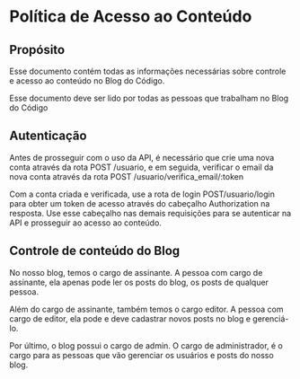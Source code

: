 # Política de Acesso ao Conteúdo
## Propósito
Esse documento contém todas as informações necessárias sobre controle e acesso ao conteúdo no Blog do Código.

Esse documento deve ser lido por todas as pessoas que trabalham no Blog do Código

## Autenticação
Antes de prosseguir com o uso da API, é necessário que crie uma nova conta através da rota POST /usuario, e em seguida, verificar o email da nova conta através da rota POST /usuario/verifica_email/:token

Com a conta criada e verificada, use a rota de login POST/usuario/login para obter um token de acesso através do cabeçalho Authorization na resposta. Use esse cabeçalho nas demais requisições para se autenticar na API e prosseguir ao acesso ao conteúdo.

## Controle de conteúdo do Blog
No nosso blog, temos o cargo de assinante. A pessoa com cargo de assinante, ela apenas pode ler os posts do blog, os posts de qualquer pessoa.

Além do cargo de assinante, também temos o cargo editor. A pessoa com cargo de editor, ela pode e deve cadastrar novos posts no blog e gerenciá-lo.

Por último, o blog possui o cargo de admin. O cargo de administrador, é o cargo para as pessoas que vão gerenciar os usuários e posts do nosso blog.
